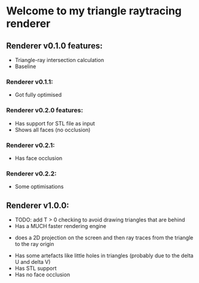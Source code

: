 # Welcome to my triangle raytracing renderer

## Renderer v0.1.0 features:
* Triangle-ray intersection calculation
* Baseline

### Renderer v0.1.1:
* Got fully optimised

### Renderer v0.2.0 features:
* Has support for STL file as input
* Shows all faces (no occlusion)

### Renderer v0.2.1:
* Has face occlusion

### Renderer v0.2.2:
* Some optimisations

## Renderer v1.0.0:
* TODO: add T > 0 checking to avoid drawing triangles that are behind
* Has a MUCH faster rendering engine
- does a 2D projection on the screen and then ray traces from the triangle to the ray origin
* Has some artefacts like little holes in triangles (probably due to the delta U and delta V)
* Has STL support
* Has no face occlusion
